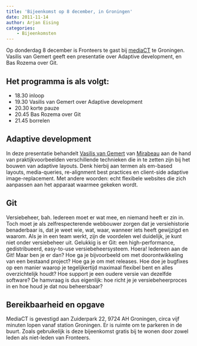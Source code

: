 ```yaml
---
title: 'Bijeenkomst op 8 december, in Groningen'
date: 2011-11-14
author: Arjan Eising
categories:
    - Bijeenkomsten
---
```


Op donderdag 8 december is Fronteers te gast bij [mediaCT](http://mediact.nl) te Groningen. Vasilis van Gemert geeft een presentatie over Adaptive development, en Bas Rozema over Git.

## Het programma is als volgt:

-   18.30 inloop
-   19.30 Vasilis van Gemert over Adaptive development
-   20.30 korte pauze
-   20.45 Bas Rozema over Git
-   21.45 borrelen

## Adaptive development

In deze presentatie behandelt [Vasilis van Gemert](http://vasilis.nl/) van [Mirabeau](http://mirabeau.nl/) aan de hand van praktijkvoorbeelden verschillende technieken die in te zetten zijn bij het bouwen van adaptive layouts. Denk hierbij aan termen als em-based layouts, media-queries, re-alignment best practices en client-side adaptive image-replacement. Met andere woorden: echt flexibele websites die zich aanpassen aan het apparaat waarmee gekeken wordt.

## Git

Versiebeheer, bah. Iedereen moet er wat mee, en niemand heeft er zin in. Toch moet je als zelfrespecterende webbouwer zorgen dat je versiehistorie benaderbaar is, dat je weet wie, wat, waar, wanneer iets heeft gewijzigd en waarom. Als je in een team werkt, zijn de voordelen wel duidelijk, je kunt niet onder versiebeheer uit. Gelukkig is er Git: een high-performance, gedistribueerd, easy-to-use versiebeheersysteem. Hoera! Iedereen aan de Git! Maar ben je er dan? Hoe ga je bijvoorbeeld om met doorontwikkeling van een bestaand project? Hoe ga je om met releases. Hoe doe je bugfixes op een manier waarop je tegelijkertijd maximaal flexibel bent en alles overzichtelijk houdt? Hoe support je een oudere versie van dezelfde software? De hamvraag is dus eigenlijk: hoe richt je je versiebeheerproces in en hoe houd je dat nou beheersbaar?

## Bereikbaarheid en opgave

MediaCT is gevestigd aan Zuiderpark 22, 9724 AH Groningen, circa vijf minuten lopen vanaf station Groningen. Er is ruimte om te parkeren in de buurt. Zoals gebruikelijk is deze bijeenkomst gratis bij te wonen door zowel leden als niet-leden van Fronteers.

